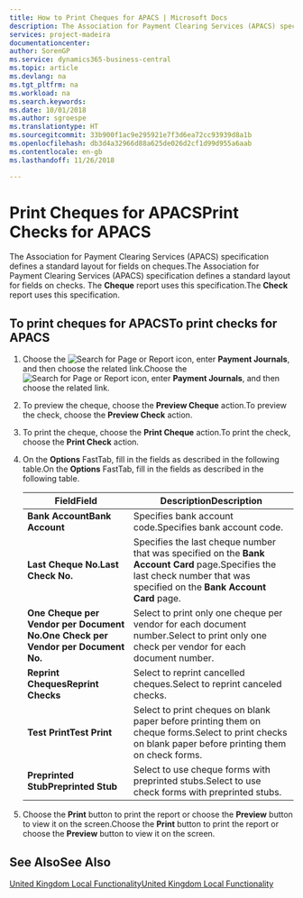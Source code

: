 ```yaml
---
title: How to Print Cheques for APACS | Microsoft Docs
description: The Association for Payment Clearing Services (APACS) specification defines a standard layout for fields on cheques. The **Cheque** report uses this specification.
services: project-madeira
documentationcenter: 
author: SorenGP
ms.service: dynamics365-business-central
ms.topic: article
ms.devlang: na
ms.tgt_pltfrm: na
ms.workload: na
ms.search.keywords: 
ms.date: 10/01/2018
ms.author: sgroespe
ms.translationtype: HT
ms.sourcegitcommit: 33b900f1ac9e295921e7f3d6ea72cc93939d8a1b
ms.openlocfilehash: db3d4a32966d88a625de026d2cf1d99d955a6aab
ms.contentlocale: en-gb
ms.lasthandoff: 11/26/2018

---
```

# <a name="print-checks-for-apacs"></a><span data-ttu-id="bc00e-104">Print Cheques for APACS</span><span class="sxs-lookup"><span data-stu-id="bc00e-104">Print Checks for APACS</span></span>
<span data-ttu-id="bc00e-105">The Association for Payment Clearing Services (APACS) specification defines a standard layout for fields on cheques.</span><span class="sxs-lookup"><span data-stu-id="bc00e-105">The Association for Payment Clearing Services (APACS) specification defines a standard layout for fields on checks.</span></span> <span data-ttu-id="bc00e-106">The **Cheque** report uses this specification.</span><span class="sxs-lookup"><span data-stu-id="bc00e-106">The **Check** report uses this specification.</span></span>  

## <a name="to-print-checks-for-apacs"></a><span data-ttu-id="bc00e-107">To print cheques for APACS</span><span class="sxs-lookup"><span data-stu-id="bc00e-107">To print checks for APACS</span></span>  

1.  <span data-ttu-id="bc00e-108">Choose the ![Search for Page or Report](../../media/ui-search/search_small.png "Search for Page or Report icon") icon, enter **Payment Journals**, and then choose the related link.</span><span class="sxs-lookup"><span data-stu-id="bc00e-108">Choose the ![Search for Page or Report](../../media/ui-search/search_small.png "Search for Page or Report icon") icon, enter **Payment Journals**, and then choose the related link.</span></span>  
2.  <span data-ttu-id="bc00e-109">To preview the cheque, choose the **Preview Cheque** action.</span><span class="sxs-lookup"><span data-stu-id="bc00e-109">To preview the check, choose the **Preview Check** action.</span></span>  
3.  <span data-ttu-id="bc00e-110">To print the cheque, choose the **Print Cheque** action.</span><span class="sxs-lookup"><span data-stu-id="bc00e-110">To print the check, choose the **Print Check** action.</span></span>  

4.  <span data-ttu-id="bc00e-111">On the **Options** FastTab, fill in the fields as described in the following table.</span><span class="sxs-lookup"><span data-stu-id="bc00e-111">On the **Options** FastTab, fill in the fields as described in the following table.</span></span>  

    |<span data-ttu-id="bc00e-112">Field</span><span class="sxs-lookup"><span data-stu-id="bc00e-112">Field</span></span>|<span data-ttu-id="bc00e-113">Description</span><span class="sxs-lookup"><span data-stu-id="bc00e-113">Description</span></span>|  
    |---------------------------------|---------------------------------------|  
    |<span data-ttu-id="bc00e-114">**Bank Account**</span><span class="sxs-lookup"><span data-stu-id="bc00e-114">**Bank Account**</span></span>|<span data-ttu-id="bc00e-115">Specifies bank account code.</span><span class="sxs-lookup"><span data-stu-id="bc00e-115">Specifies bank account code.</span></span>|  
    |<span data-ttu-id="bc00e-116">**Last Cheque No.**</span><span class="sxs-lookup"><span data-stu-id="bc00e-116">**Last Check No.**</span></span>|<span data-ttu-id="bc00e-117">Specifies the last cheque number that was specified on the **Bank Account Card** page.</span><span class="sxs-lookup"><span data-stu-id="bc00e-117">Specifies the last check number that was specified on the **Bank Account Card** page.</span></span>|  
    |<span data-ttu-id="bc00e-118">**One Cheque per Vendor per Document No.**</span><span class="sxs-lookup"><span data-stu-id="bc00e-118">**One Check per Vendor per Document No.**</span></span>|<span data-ttu-id="bc00e-119">Select to print only one cheque per vendor for each document number.</span><span class="sxs-lookup"><span data-stu-id="bc00e-119">Select to print only one check per vendor for each document number.</span></span>|  
    |<span data-ttu-id="bc00e-120">**Reprint Cheques**</span><span class="sxs-lookup"><span data-stu-id="bc00e-120">**Reprint Checks**</span></span>|<span data-ttu-id="bc00e-121">Select to reprint cancelled cheques.</span><span class="sxs-lookup"><span data-stu-id="bc00e-121">Select to reprint canceled checks.</span></span>|  
    |<span data-ttu-id="bc00e-122">**Test Print**</span><span class="sxs-lookup"><span data-stu-id="bc00e-122">**Test Print**</span></span>|<span data-ttu-id="bc00e-123">Select to print cheques on blank paper before printing them on cheque forms.</span><span class="sxs-lookup"><span data-stu-id="bc00e-123">Select to print checks on blank paper before printing them on check forms.</span></span>|  
    |<span data-ttu-id="bc00e-124">**Preprinted Stub**</span><span class="sxs-lookup"><span data-stu-id="bc00e-124">**Preprinted Stub**</span></span>|<span data-ttu-id="bc00e-125">Select to use cheque forms with preprinted stubs.</span><span class="sxs-lookup"><span data-stu-id="bc00e-125">Select to use check forms with preprinted stubs.</span></span>|  

5.  <span data-ttu-id="bc00e-126">Choose the **Print** button to print the report or choose the **Preview** button to view it on the screen.</span><span class="sxs-lookup"><span data-stu-id="bc00e-126">Choose the **Print** button to print the report or choose the **Preview** button to view it on the screen.</span></span>  

## <a name="see-also"></a><span data-ttu-id="bc00e-127">See Also</span><span class="sxs-lookup"><span data-stu-id="bc00e-127">See Also</span></span>  
[<span data-ttu-id="bc00e-128">United Kingdom Local Functionality</span><span class="sxs-lookup"><span data-stu-id="bc00e-128">United Kingdom Local Functionality</span></span>](united-kingdom-local-functionality.md)

